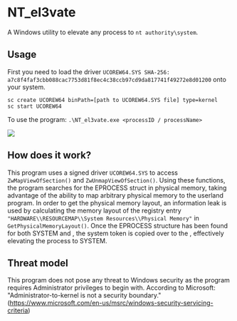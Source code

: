 # NT_el3vate
A Windows utility to elevate any process to ```nt authority\system```.

## Usage
First you need to load the driver ```UCOREW64.SYS SHA-256:
a7c8f4faf3cbb088cac7753d81f8ec4c38ccb97cd9da817741f49272e8d01200``` onto your system.
```
sc create UCOREW64 binPath=[path to UCOREW64.SYS file] type=kernel
sc start UCOREW64
```
To use the program:
```.\NT_el3vate.exe <processID / processName>```

[<img src="images/PoC.png">](demo)

## How does it work?
This program uses a signed driver ```UCOREW64.SYS``` to access ```ZwMapViewOfSection()``` and ```ZwUnmapViewOfSection()```.
Using these functions, the program searches for the EPROCESS struct in physical memory, taking advantage of the ability to map arbitrary physical memory to the userland program.
In order to get the physical memory layout, an information leak is used by calculating the memory layout of the registry entry ```"HARDWARE\\RESOURCEMAP\\System Resources\\Physical Memory"``` in ```GetPhysicalMemoryLayout()```.
Once the EPROCESS structure has been found for both SYSTEM and <targetProcess>, the system token is copied over to the <targetProcess>, effectively elevating the process to SYSTEM.

## Threat model
This program does not pose any threat to Windows security as the program requires Administrator privileges to begin with. According to Microsoft: "Administrator-to-kernel is not a security boundary." (https://www.microsoft.com/en-us/msrc/windows-security-servicing-criteria)
